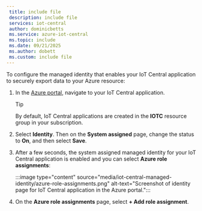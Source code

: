 ```yaml
---
 title: include file
 description: include file
 services: iot-central
 author: dominicbetts
 ms.service: azure-iot-central
 ms.topic: include
 ms.date: 09/21/2025
 ms.author: dobett
 ms.custom: include file
---
```


To configure the managed identity that enables your IoT Central application to securely export data to your Azure resource:

1. In the [Azure portal](https://portal.azure.com), navigate to your IoT Central application.

    > [!TIP]
    > By default, IoT Central applications are created in the **IOTC** resource group in your subscription.

1. Select **Identity**. Then on the **System assigned** page, change the status to **On**, and then select **Save**.

1. After a few seconds, the system assigned managed identity for your IoT Central application is enabled and you can select **Azure role assignments**:

    :::image type="content" source="media/iot-central-managed-identity/azure-role-assignments.png" alt-text="Screenshot of identity page for IoT Central application in the Azure portal.":::

1. On the **Azure role assignments** page, select **+ Add role assignment**.
